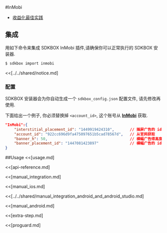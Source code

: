 <!--
Include Base: /Users/jtsm/Chukong-Inc/pr/en/src/inmobi/v3-cpp
-->

#InMobi
- [收益化最佳实践](https://support.inmobi.com/monetize/best-practices/)

## 集成
用如下命令来集成 SDKBOX InMobi 插件,请确保你可以正常执行的 SDKBOX 安装器.
```bash
$ sdkbox import inmobi
```

<<[../../shared/notice.md]

<!--## Configuration
<<[../../shared/sdkbox_cloud.md]
<<[../../shared/remote_application_config.md]-->

### 配置
SDKBOX 安装器会为你自动生成一个 `sdkbox_config.json` 配置文件, 请先修改再使用.

下面给出一个例子, 你必须替换掉 `<account_id>`, 这个账号从 [__InMobi__](http://www.inmobi.com/)
获取.

```json
"InMobi":{
	"interstitial_placement_id": "1449919424310", 		// 插屏广告的 id
    "account_id": "922cc696d9fa475097651b5cad78567d",	// 从官网获取
    "banner_h": 50, 									// 横幅广告得高度
    "banner_placement_id": "1447081423897" 				// 横幅广告的 id, 不需要可以删除
}
```

<!--<<[sdkbox-config-encrypt.md]-->

##Usage
<<[usage.md]

<<[api-reference.md]

<<[manual_integration.md]

<<[manual_ios.md]

<<[../../shared/manual_integration_android_and_android_studio.md]

<<[manual_android.md]

<<[extra-step.md]

<<[proguard.md]
